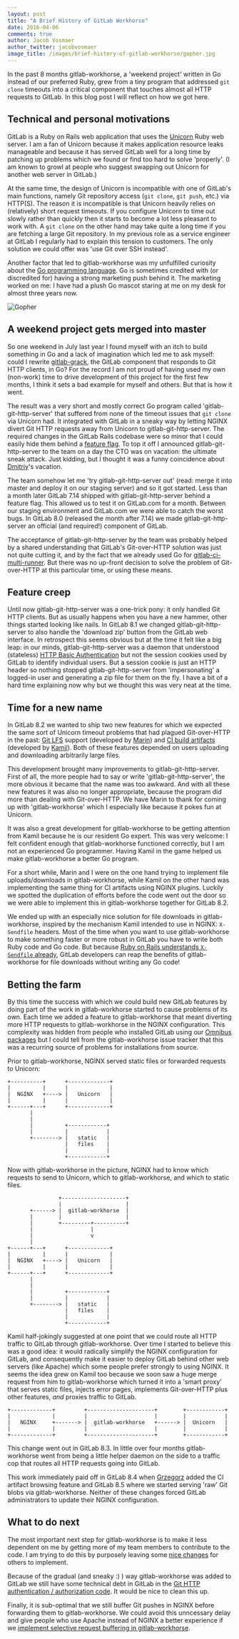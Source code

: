 ```yaml
---
layout: post
title: "A Brief History of GitLab Workhorse"
date: 2016-04-06
comments: true
author: Jacob Vosmaer
author_twitter: jacobvosmaer
image_title: /images/brief-history-of-gitlab-workhorse/gopher.jpg
---
```


In the past 8 months gitlab-workhorse, a 'weekend project' written in Go
instead of our preferred Ruby, grew from a tiny program that addressed
`git clone` timeouts into a critical component that touches almost all
HTTP requests to GitLab. In this blog post I will reflect on how we got
here.

<!-- more -->

## Technical and personal motivations

GitLab is a Ruby on Rails web application that uses the
[Unicorn](http://unicorn.bogomips.org/) Ruby web server. I am a fan of
Unicorn because it makes application resource leaks manageable and
because it has served GitLab well for a long time by patching up
problems which we found or find too hard to solve 'properly'. (I am
known to growl at people who suggest swapping out Unicorn for another
web server in GitLab.)

At the same time, the design of Unicorn is incompatible with one of
GitLab's main functions, namely Git repository access (`git clone`,
`git push`, etc.) via HTTP(S). The reason it is incompatible is that
Unicorn heavily relies on (relatively) short request timeouts. If you
configure Unicorn to time out slowly rather than quickly then it starts
to become a lot less pleasant to work with. A `git clone` on the other
hand may take quite a long time if you are fetching a large Git
repository. In my previous role as a service engineer at GitLab I
regularly had to explain this tension to customers. The only solution we
could offer was 'use Git over SSH instead'.

Another factor that led to gitlab-workhorse was my unfulfilled curiosity
about the [Go programming language](https://golang.org/). Go is
sometimes credited with (or discredited for) having a strong marketing
push behind it. The marketing worked on me: I have had a plush Go mascot
staring at me on my desk for almost three years now.

![Gopher](/images/brief-history-of-gitlab-workhorse/gopher.jpg)

## A weekend project gets merged into master

So one weekend in July last year I found myself with an itch to build
something in Go and a lack of imagination which led me to ask myself:
could I rewrite
[gitlab-grack](https://gitlab.com/gitlab-org/gitlab-grack), the GitLab
component that responds to Git HTTP clients, in Go? For the record I am
not proud of having used my own (non-work) time to drive development of
this project for the first few months, I think it sets a bad example for
myself and others. But that is how it went.

The result was a very short and mostly correct Go program called
'gitlab-git-http-server' that suffered from none of the timeout issues
that `git clone` via Unicorn had. It integrated with GitLab in a sneaky
way by letting NGINX divert Git HTTP requests away from Unicorn to
gitlab-git-http-server. The required changes in the GitLab Rails
codebase were so minor that I could easily hide them behind a [feature
flag](https://en.wikipedia.org/wiki/Feature_toggle). To top it off I
announced gitlab-git-http-server to the team on a day the CTO was on
vacation: the ultimate sneak attack. Just kidding, but I thought it was
a funny coincidence about [Dmitriy](https://gitlab.com/u/dzaporozhets)'s
vacation.

The team somehow let me 'try gitlab-git-http-server out' (read: merge it
into master and deploy it on our staging server) and so it got started.
Less than a month later GitLab 7.14 shipped with gitlab-git-http-server
behind a feature flag. This allowed us to test it on GitLab.com for a
month. Between our staging environment and GitLab.com we were able to
catch the worst bugs. In GitLab 8.0 (released the month after 7.14)
we made gitlab-git-http-server an official (and required!) component of
GitLab.

The acceptance of gitlab-git-http-server by the team was probably helped
by a shared understanding that GitLab's Git-over-HTTP solution was just
not quite cutting it, and by the fact that we already used Go for
[gitlab-ci-multi-runner](https://gitlab.com/gitlab-org/gitlab-ci-multi-runner).
But there was no up-front decision to solve the problem of Git-over-HTTP
at this particular time, or using these means.

## Feature creep

Until now gitlab-git-http-server was a one-trick pony: it only handled
Git HTTP clients. But as usually happens when you have a new hammer,
other things started looking like nails. In GitLab 8.1 we changed
gitlab-git-http-server to also handle the 'download zip' button from the
GitLab web interface. In retrospect this seems obvious but at the time
it felt like a big leap: in our minds, gitlab-git-http-server was a
daemon that understood (stateless) [HTTP Basic
Authentication](https://en.wikipedia.org/wiki/Basic_access_authentication)
but not the session cookies used by GitLab to identify individual users.
But a session cookie is just an HTTP header so nothing stopped
gitlab-git-http-server from 'impersonating' a logged-in user and
generating a zip file for them on the fly. I have a bit of a hard time
explaining now why but we thought this was very neat at the time.

## Time for a new name

In GitLab 8.2 we wanted to ship two new features for which we expected
the same sort of Unicorn timeout problems that had plagued Git-over-HTTP
in the past: [Git LFS](https://git-lfs.github.com/) support (developed
by [Marin](https://gitlab.com/u/marin)) and [CI build
artifacts](http://doc.gitlab.com/ce/ci/build_artifacts/README.html)
(developed by [Kamil](https://gitlab.com/u/ayufan)). Both of these
features depended on users uploading and downloading arbitrarily large
files.

This development brought many improvements to gitlab-git-http-server.
First of all, the more people had to say or write
'gitlab-git-http-server', the more obvious it became that the name was
too awkward. And with all these new features it was also no longer
appropriate, because the program did more than dealing with
Git-over-HTTP. We have Marin to thank for coming up with
'gitlab-workhorse' which I especially like because it pokes fun at
Unicorn.

It was also a great development for gitlab-workhorse to be getting
attention from Kamil because he is our resident Go expert. This was very
welcome: I felt confident enough that gitlab-workhorse functioned
correctly, but I am not an experienced Go programmer. Having Kamil in
the game helped us make gitlab-workhorse a better Go program.

For a short while, Marin and I were on the one hand trying to implement
file uploads/downloads in gitlab-workhorse, while Kamil on the other
hand was implementing the same thing for CI artifacts using NGINX
plugins. Luckily we spotted the duplication of efforts before the code
went out the door so we were able to implement this in gitlab-workhorse
together for GitLab 8.2.

We ended up with an especially nice solution for file downloads in
gitlab-workhorse, inspired by the mechanism Kamil intended to use in
NGINX: `X-Sendfile` headers. Most of the time when you want to use
gitlab-workhorse to make something faster or more robust in GitLab you
have to write both Ruby code and Go code. But because [Ruby on Rails
understands `X-Sendfile`
already](http://api.rubyonrails.org/classes/ActionController/DataStreaming.html#method-i-send_file),
GitLab developers can reap the benefits of gitlab-workhorse for file
downloads without writing any Go code!

## Betting the farm

By this time the success with which we could build new GitLab features
by doing part of the work in gitlab-workhorse started to cause problems
of its own. Each time we added a feature to gitlab-workhorse that meant
diverting more HTTP requests to gitlab-workhorse in the NGINX
configuration. This complexity was hidden from people who installed
GitLab using our [Omnibus packages](https://packages.gitlab.com/gitlab)
but I could tell from the gitlab-workhorse issue tracker that this was a
recurring source of problems for installations from source.

Prior to gitlab-workhorse, NGINX served static files or forwarded
requests to Unicorn:

    +----------+      +-------------+
    |          |      |             |
    |  NGINX   +----> |   Unicorn   |
    |          |      |             |
    +------+---+      +-------------+
           |
           |
           |          +------------+
           |          |            |
           +--------> |   static   |
                      |   files    |
                      |            |
                      +------------+


Now with gitlab-workhorse in the picture, NGINX had to know which
requests to send to Unicorn, which to gitlab-workhorse, and which to
static files.

                    +--------------------+
                    |                    |
           +------> |  gitlab-workhorse  |
           |        |                    |
           |        +---------+----------+
           |                  |
           |                  v
           |
    +------+---+      +-------------+
    |          |      |             |
    |  NGINX   +----> |   Unicorn   |
    |          |      |             |
    +------+---+      +-------------+
           |
           |
           |          +------------+
           |          |            |
           +--------> |   static   |
                      |   files    |
                      |            |
                      +------------+


Kamil half-jokingly suggested at one point that we could route all HTTP
traffic to GitLab through gitlab-workhorse. Over time I started to
believe this was a good idea: it would radically simplify the NGINX
configuration for GitLab, and consequently make it easier to deploy
GitLab behind other web servers (like Apache) which some people prefer
strongly to using NGINX. It seems the idea grew on Kamil too because we
soon saw a huge merge request from him to gitlab-workhorse which turned
it into a 'smart proxy' that serves static files, injects error pages,
implements Git-over-HTTP plus other features, *and* proxies traffic to
GitLab.

    +-------------+         +---------------------+        +------------+
    |             |         |                     |        |            |
    |   NGINX     +-------> |  gitlab-workhorse   +------> |  Unicorn   |
    |             |         |                     |        |            |
    +-------------+         +---------------------+        +------------+

This change went out in GitLab 8.3. In little over four months
gitlab-workhorse went from being a little helper daemon on the side to a
traffic cop that routes all HTTP requests going into GitLab.

This work immediately paid off in GitLab 8.4 when
[Grzegorz](https://gitlab.com/u/grzesiek) added the CI artifact browsing
feature and GitLab 8.5 where we started serving 'raw' Git blobs via
gitlab-workhorse. Neither of these changes forced GitLab administrators
to update their NGINX configuration.

## What to do next

The most important next step for gitlab-workhorse is to make it less
dependent on me by getting more of my team members to contribute to the
code. I am trying to do this by purposely leaving some [nice
changes](https://gitlab.com/gitlab-org/gitlab-ce/issues/13999) for
others to implement.

Because of the gradual (and sneaky :) ) way gitlab-workhorse was added
to GitLab we still have some technical debt in GitLab in the [Git HTTP
authentication / authorization
code](https://gitlab.com/gitlab-org/gitlab-ce/issues/14501). It would be
nice to clean this up.

Finally, it is sub-optimal that we still buffer Git pushes in NGINX
before forwarding them to gitlab-workhorse. We could avoid this
unncessary delay and give people who use Apache instead of NGINX a
better experience if we [implement selective request buffering in
gitlab-workhorse](https://gitlab.com/gitlab-org/gitlab-workhorse/issues/1#note_2681403).
